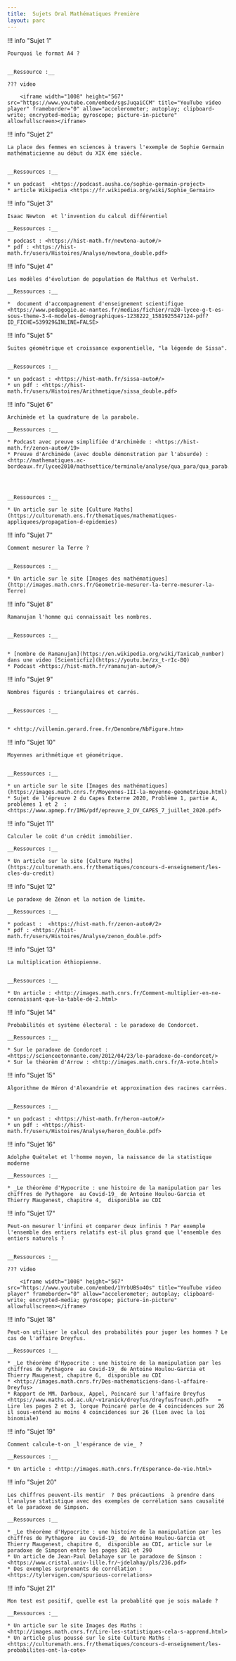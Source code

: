 ```yaml
---
title:  Sujets Oral Mathématiques Première
layout: parc
---
```




!!! info "Sujet 1"

    Pourquoi le format A4 ?  


    __Ressource :__

    ??? video

        <iframe width="1008" height="567" src="https://www.youtube.com/embed/sgsJuqaiCCM" title="YouTube video player" frameborder="0" allow="accelerometer; autoplay; clipboard-write; encrypted-media; gyroscope; picture-in-picture" allowfullscreen></iframe>



!!! info "Sujet 2"

    La place des femmes en sciences à travers l'exemple de Sophie Germain mathématicienne au début du XIX ème siècle.


    __Ressources :__  
    
    * un podcast  <https://podcast.ausha.co/sophie-germain-project>
    * article Wikipedia <https://fr.wikipedia.org/wiki/Sophie_Germain>



!!! info "Sujet 3"

    Isaac Newton  et l'invention du calcul différentiel  

    __Ressources :__  
    
    * podcast : <https://hist-math.fr/newtona-auto#/>
    * pdf : <https://hist-math.fr/users/Histoires/Analyse/newtona_double.pdf>



!!! info "Sujet 4"

    Les modèles d'évolution de population de Malthus et Verhulst.
    
    __Ressources :__

    *  document d'accompagnement d'enseignement scientifique <https://www.pedagogie.ac-nantes.fr/medias/fichier/ra20-lycee-g-t-es-sous-theme-3-4-modeles-demographiques-1238222_1581925547124-pdf?ID_FICHE=539929&INLINE=FALSE>


!!! info "Sujet 5"

    Suites géométrique et croissance exponentielle, "la légende de Sissa".
    
    
    __Ressources :__

    * un podcast : <https://hist-math.fr/sissa-auto#/>
    * un pdf : <https://hist-math.fr/users/Histoires/Arithmetique/sissa_double.pdf>



!!! info "Sujet 6"

    Archimède et la quadrature de la parabole.    
    
    __Ressources :__

    * Podcast avec preuve simplifiée d'Archimède : <https://hist-math.fr/zenon-auto#/19>
    * Preuve d'Archimède (avec double démonstration par l'absurde) : <http://mathematiques.ac-bordeaux.fr/lycee2010/mathsettice/terminale/analyse/qua_para/qua_parab.pdf>


    
    
    __Ressources :__

    * Un article sur le site [Culture Maths](https://culturemath.ens.fr/thematiques/mathematiques-appliquees/propagation-d-epidemies)




!!! info "Sujet 7"

    Comment mesurer la Terre ?
    
    
    __Ressources :__

    * Un article sur le site [Images des mathématiques](http://images.math.cnrs.fr/Geometrie-mesurer-la-terre-mesurer-la-Terre)



!!! info "Sujet 8"

    Ramanujan l'homme qui connaissait les nombres.
    

    __Ressources :__


    * [nombre de Ramanujan](https://en.wikipedia.org/wiki/Taxicab_number) dans une video [Scienticfiz](https://youtu.be/zx_t-rIc-BQ)
    * Podcast <https://hist-math.fr/ramanujan-auto#/>


!!! info "Sujet 9"

    Nombres figurés : triangulaires et carrés.
    

    __Ressources :__


    * <http://villemin.gerard.free.fr/Denombre/NbFigure.htm>


!!! info "Sujet 10"

    Moyennes arithmétique et géométrique.
    
    
    __Ressources :__

    * un article sur le site [Images des mathématiques](https://images.math.cnrs.fr/Moyennes-III-la-moyenne-geometrique.html)
    * Sujet de l'épreuve 2 du Capes Externe 2020, Problème 1, partie A, problèmes 1 et 2  : <https://www.apmep.fr/IMG/pdf/epreuve_2_DV_CAPES_7_juillet_2020.pdf>


!!! info "Sujet 11"

    Calculer le coût d'un crédit immobilier.

    __Ressources :__

    * Un article sur le site [Culture Maths](https://culturemath.ens.fr/thematiques/concours-d-enseignement/les-cles-du-credit)



!!! info "Sujet 12"

    Le paradoxe de Zénon et la notion de limite.

    __Ressources :__

    * podcast :  <https://hist-math.fr/zenon-auto#/2>
    * pdf : <https://hist-math.fr/users/Histoires/Analyse/zenon_double.pdf>


!!! info "Sujet 13"

    La multiplication éthiopienne.


    __Ressources :__

    * Un article : <http://images.math.cnrs.fr/Comment-multiplier-en-ne-connaissant-que-la-table-de-2.html>


!!! info "Sujet 14"

    Probabilités et système électoral : le paradoxe de Condorcet.

    __Ressources :__

    * Sur le paradoxe de Condorcet : <https://scienceetonnante.com/2012/04/23/le-paradoxe-de-condorcet/>
    * Sur le théorèm d'Arrow : <http://images.math.cnrs.fr/A-vote.html>


!!! info "Sujet 15"

    Algorithme de Héron d'Alexandrie et approximation des racines carrées.


    __Ressources :__ 

    * un podcast : <https://hist-math.fr/heron-auto#/>
    * un pdf : <https://hist-math.fr/users/Histoires/Analyse/heron_double.pdf>


!!! info "Sujet 16"

    Adolphe Quételet et l'homme moyen, la naissance de la statistique moderne

    __Ressources :__ 

    * _Le théorème d'Hypocrite : une histoire de la manipulation par les chiffres de Pythagore  au Covid-19_ de Antoine Houlou-Garcia et Thierry Maugenest, chapitre 4,  disponible au CDI


!!! info "Sujet 17"

    Peut-on mesurer l'infini et comparer deux infinis ? Par exemple l'ensemble des entiers relatifs est-il plus grand que l'ensemble des entiers naturels ?


    __Ressources :__

    ??? video

        <iframe width="1008" height="567" src="https://www.youtube.com/embed/1YrbUBSo4Os" title="YouTube video player" frameborder="0" allow="accelerometer; autoplay; clipboard-write; encrypted-media; gyroscope; picture-in-picture" allowfullscreen></iframe>


!!! info "Sujet 18"

    Peut-on utiliser le calcul des probabilités pour juger les hommes ? Le cas de l'affaire Dreyfus.

    __Ressources :__ 

    * _Le théorème d'Hypocrite : une histoire de la manipulation par les chiffres de Pythagore  au Covid-19_ de Antoine Houlou-Garcia et Thierry Maugenest, chapitre 6,  disponible au CDI
    * <http://images.math.cnrs.fr/Des-mathematiciens-dans-l-affaire-Dreyfus>
    * Rapport de MM. Darboux, Appel, Poincaré sur l'affaire Dreyfus <https://www.maths.ed.ac.uk/~v1ranick/dreyfus/dreyfusfrench.pdf>   ➡️   Lire les pages 2 et 3, lorque Poincaré parle de 4 coincidences sur 26 il sous-entend au moins 4 coincidences sur 26 (lien avec la loi binomiale)

!!! info "Sujet 19"

    Comment calcule-t-on _l'espérance de vie_ ? 

    __Ressources :__ 

    * Un article : <http://images.math.cnrs.fr/Esperance-de-vie.html>


!!! info "Sujet 20"

    Les chiffres peuvent-ils mentir  ? Des précautions  à prendre dans l'analyse statistique avec des exemples de corrélation sans causalité et le paradoxe de Simpson.

    __Ressources :__ 

    * _Le théorème d'Hypocrite : une histoire de la manipulation par les chiffres de Pythagore  au Covid-19_ de Antoine Houlou-Garcia et Thierry Maugenest, chapitre 6,  disponible au CDI, article sur le paradoxe de Simpson entre les pages 281 et 290 
    * Un article de Jean-Paul Delahaye sur le paradoxe de Simson : <https://www.cristal.univ-lille.fr/~jdelahay/pls/236.pdf>
    * Des exemples surprenants de corrélation : <https://tylervigen.com/spurious-correlations>


!!! info "Sujet 21"

    Mon test est positif, quelle est la probablité que je sois malade ?

    __Ressources :__

    * Un article sur le site Images des Maths : <http://images.math.cnrs.fr/Lire-les-statistiques-cela-s-apprend.html>
    * Un article plus poussé sur le site Culture Maths : <https://culturemath.ens.fr/thematiques/concours-d-enseignement/les-probabilites-ont-la-cote>
